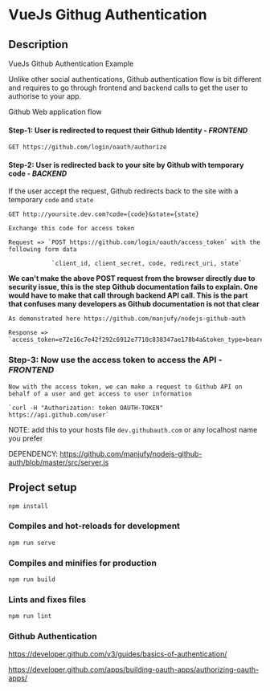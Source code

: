 # VueJs Githug Authentication

## Description

VueJs Github Authentication Example

Unlike other social authentications, Github authentication flow is bit different and requires to go through frontend and backend calls to get the user to authorise to your app.

Github Web application flow

#### Step-1: User is redirected to request their Github Identity - *FRONTEND*

    GET https://github.com/login/oauth/authorize

#### Step-2: User is redirected back to your site by Github with temporary code - *BACKEND*
   
   If the user accept the request, Github redirects back to the site with a temporary `code` and `state`
    
    GET http://yoursite.dev.com?code={code}&state={state}

    Exchange this code for access token

    Request => `POST https://github.com/login/oauth/access_token` with the following form data

                `client_id, client_secret, code, redirect_uri, state`
  
 __We can't make the above POST request from the browser directly due to security issue, this is the step Github documentation fails to explain. One would have to make that call through backend API call. This is the part that confuses many developers as Github documentation is not that clear__
  
    As demonstrated here https://github.com/manjufy/nodejs-github-auth

    Response => `access_token=e72e16c7e42f292c6912e7710c838347ae178b4a&token_type=bearer`

### Step-3: Now use the access token to access the API - *FRONTEND*
    
    Now with the access token, we can make a request to Github API on behalf of a user and get access to user information

    `curl -H "Authorization: token OAUTH-TOKEN" https://api.github.com/user`


NOTE: add this to your hosts file `dev.githubauth.com` or any localhost name you prefer

DEPENDENCY:  https://github.com/manjufy/nodejs-github-auth/blob/master/src/server.js

## Project setup
```
npm install
```

### Compiles and hot-reloads for development
```
npm run serve
```

### Compiles and minifies for production
```
npm run build
```

### Lints and fixes files
```
npm run lint
```

### Github Authentication

https://developer.github.com/v3/guides/basics-of-authentication/


https://developer.github.com/apps/building-oauth-apps/authorizing-oauth-apps/
